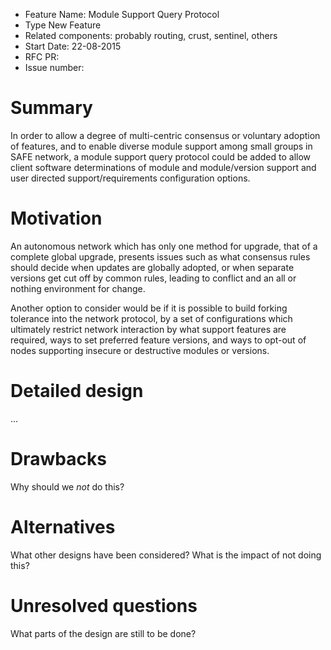 - Feature Name: Module Support Query Protocol
- Type New Feature
- Related components: probably routing, crust, sentinel, others
- Start Date: 22-08-2015
- RFC PR: 
- Issue number: 

# Summary

In order to allow a degree of multi-centric consensus or voluntary adoption of features, 
and to enable diverse module support among small groups in SAFE network, a module support 
query protocol could be added to allow client software determinations of module and 
module/version support and user directed support/requirements configuration options.

# Motivation

An autonomous network which has only one method for upgrade, that of a complete global 
upgrade, presents issues such as what consensus rules should decide when updates are 
globally adopted, or when separate versions get cut off by common rules, leading to 
conflict and an all or nothing environment for change.

Another option to consider would be if it is possible to build forking tolerance into 
the network protocol, by a set of configurations which ultimately restrict network 
interaction by what support features are required, ways to set preferred feature versions, 
and ways to opt-out of nodes supporting insecure or destructive modules or versions.

# Detailed design

...

# Drawbacks

Why should we *not* do this?

# Alternatives

What other designs have been considered? What is the impact of not doing this?

# Unresolved questions

What parts of the design are still to be done?
